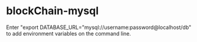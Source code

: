 # blockChain-mysql

Enter "export DATABASE_URL="mysql://username:password@localhost/db" to add environment variables on the command line.
